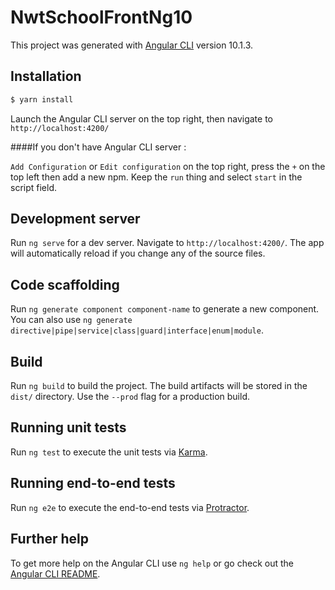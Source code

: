 # NwtSchoolFrontNg10

This project was generated with [Angular CLI](https://github.com/angular/angular-cli) version 10.1.3.

## Installation

```bash
$ yarn install
```
Launch the Angular CLI server on the top right, then navigate to `http://localhost:4200/`

####If you don't have Angular CLI server :

`Add Configuration` or `Edit configuration` on the top right, press the `+` on the top left then add a new npm. Keep the `run` thing and select `start`  in the script field.

## Development server

Run `ng serve` for a dev server. Navigate to `http://localhost:4200/`. The app will automatically reload if you change any of the source files.

## Code scaffolding

Run `ng generate component component-name` to generate a new component. You can also use `ng generate directive|pipe|service|class|guard|interface|enum|module`.

## Build

Run `ng build` to build the project. The build artifacts will be stored in the `dist/` directory. Use the `--prod` flag for a production build.

## Running unit tests

Run `ng test` to execute the unit tests via [Karma](https://karma-runner.github.io).

## Running end-to-end tests

Run `ng e2e` to execute the end-to-end tests via [Protractor](http://www.protractortest.org/).

## Further help

To get more help on the Angular CLI use `ng help` or go check out the [Angular CLI README](https://github.com/angular/angular-cli/blob/master/README.md).

